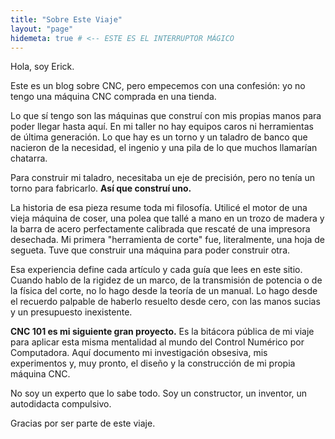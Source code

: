 ```yaml
---
title: "Sobre Este Viaje"
layout: "page"
hidemeta: true # <-- ESTE ES EL INTERRUPTOR MÁGICO
---
```


Hola, soy Erick.

Este es un blog sobre CNC, pero empecemos con una confesión: yo no tengo una máquina CNC comprada en una tienda.

Lo que sí tengo son las máquinas que construí con mis propias manos para poder llegar hasta aquí. En mi taller no hay equipos caros ni herramientas de última generación. Lo que hay es un torno y un taladro de banco que nacieron de la necesidad, el ingenio y una pila de lo que muchos llamarían chatarra.

Para construir mi taladro, necesitaba un eje de precisión, pero no tenía un torno para fabricarlo. **Así que construí uno.**

La historia de esa pieza resume toda mi filosofía. Utilicé el motor de una vieja máquina de coser, una polea que tallé a mano en un trozo de madera y la barra de acero perfectamente calibrada que rescaté de una impresora desechada. Mi primera "herramienta de corte" fue, literalmente, una hoja de segueta. Tuve que construir una máquina para poder construir otra.

Esa experiencia define cada artículo y cada guía que lees en este sitio. Cuando hablo de la rigidez de un marco, de la transmisión de potencia o de la física del corte, no lo hago desde la teoría de un manual. Lo hago desde el recuerdo palpable de haberlo resuelto desde cero, con las manos sucias y un presupuesto inexistente.

**CNC 101 es mi siguiente gran proyecto.** Es la bitácora pública de mi viaje para aplicar esta misma mentalidad al mundo del Control Numérico por Computadora. Aquí documento mi investigación obsesiva, mis experimentos y, muy pronto, el diseño y la construcción de mi propia máquina CNC.

No soy un experto que lo sabe todo. Soy un constructor, un inventor, un autodidacta compulsivo.

Gracias por ser parte de este viaje.

